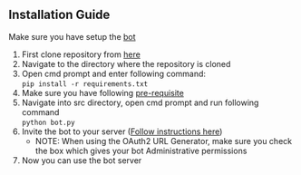 ## Installation Guide  
Make sure you have setup the [bot](https://github.com/psvkaushik/CSC-510-Project2-TeachersPetBotv2.0/blob/main/docs/Bot_Creation.md)

1. First clone repository from [here](https://github.com/psvkaushik/CSC-510-Project2-TeachersPetBotv2.0)
2. Navigate to the directory where the repository is cloned
3. Open cmd prompt and enter following command:  
   `pip install -r requirements.txt`
4. Make sure you have following [pre-requisite](https://github.com/psvkaushik/CSC-510-Project2-TeachersPetBotv2.0#-installation-and-running-)
5. Navigate into src directory, open cmd prompt and run following command  
   `python bot.py`
6. Invite the bot to your server ([Follow instructions here](https://realpython.com/how-to-make-a-discord-bot-python/))
   - NOTE: When using the OAuth2 URL Generator, make sure you check the box which gives your bot Administrative permissions
7. Now you can use the bot server
